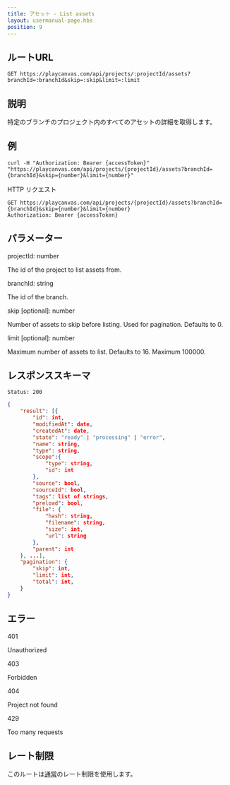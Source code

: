 ```yaml
---
title: アセット - List assets
layout: usermanual-page.hbs
position: 9
---
```


## ルートURL

```none
GET https://playcanvas.com/api/projects/:projectId/assets?branchId=:branchId&skip=:skip&limit=:limit
```

## 説明

特定のブランチのプロジェクト内のすべてのアセットの詳細を取得します。

## 例

```none
curl -H "Authorization: Bearer {accessToken}" "https://playcanvas.com/api/projects/{projectId}/assets?branchId={branchId}&skip={number}&limit={number}"
```

HTTP リクエスト

```text
GET https://playcanvas.com/api/projects/{projectId}/assets?branchId={branchId}&skip={number}&limit={number}
Authorization: Bearer {accessToken}
```

## パラメーター

<div class="params">
<div class="parameter"><span class="param">projectId: number</span><p>The id of the project to list assets from.</p></div>
<div class="parameter"><span class="param">branchId: string</span><p>The id of the branch.</p></div>
<div class="parameter"><span class="param">skip [optional]: number</span><p>Number of assets to skip before listing. Used for pagination. Defaults to 0.</p></div>
<div class="parameter"><span class="param">limit [optional]: number</span><p>Maximum number of assets to list. Defaults to 16. Maximum 100000.</p></div>
</div>

## レスポンススキーマ

```none
Status: 200
```

```json
{
    "result": [{
        "id": int,
        "modifiedAt": date,
        "createdAt": date,
        "state": "ready" | "processing" | "error",
        "name": string,
        "type": string,
        "scope":{
            "type": string,
            "id": int
        },
        "source": bool,
        "sourceId": bool,
        "tags": list of strings,
        "preload": bool,
        "file": {
            "hash": string,
            "filename": string,
            "size": int,
            "url": string
        },
        "parent": int
    }, ...],
    "pagination": {
        "skip": int,
        "limit": int,
        "total": int,
    }
}
```

## エラー

<div class="params">
<div class="parameter"><span class="param">401</span><p>Unauthorized</p></div>
<div class="parameter"><span class="param">403</span><p>Forbidden</p></div>
<div class="parameter"><span class="param">404</span><p>Project not found</p></div>
<div class="parameter"><span class="param">429</span><p>Too many requests</p></div>
</div>

## レート制限

このルートは[通常][1]のレート制限を使用します。

[1]: /user-manual/api#rate-limiting
